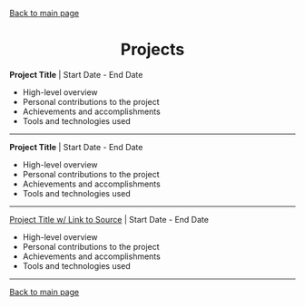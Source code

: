 [Back to main page](./../README.md)

<h1 align="center">Projects</h1>

**Project Title** | Start Date - End Date
* High-level overview
* Personal contributions to the project
* Achievements and accomplishments
* Tools and technologies used

---

**Project Title** | Start Date - End Date
* High-level overview
* Personal contributions to the project
* Achievements and accomplishments
* Tools and technologies used

---

[Project Title w/ Link to Source](https://github.com) | Start Date - End Date
* High-level overview
* Personal contributions to the project
* Achievements and accomplishments
* Tools and technologies used

---

[Back to main page](./../README.md)
